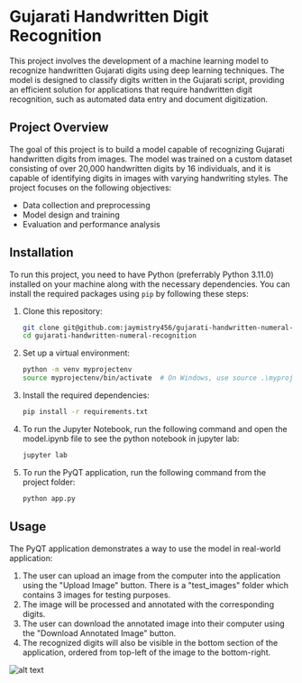 # Gujarati Handwritten Digit Recognition

This project involves the development of a machine learning model to recognize handwritten Gujarati digits using deep learning techniques. The model is designed to classify digits written in the Gujarati script, providing an efficient solution for applications that require handwritten digit recognition, such as automated data entry and document digitization.

## Project Overview
The goal of this project is to build a model capable of recognizing Gujarati handwritten digits from images. The model was trained on a custom dataset consisting of over 20,000 handwritten digits by 16 individuals, and it is capable of identifying digits in images with varying handwriting styles. The project focuses on the following objectives:
- Data collection and preprocessing
- Model design and training
- Evaluation and performance analysis

## Installation

To run this project, you need to have Python (preferrably Python 3.11.0) installed on your machine along with the necessary dependencies. You can install the required packages using `pip` by following these steps:

1. Clone this repository:
   ```bash
   git clone git@github.com:jaymistry456/gujarati-handwritten-numeral-recognition.git
   cd gujarati-handwritten-numeral-recognition
2. Set up a virtual environment:
   ```bash
   python -m venv myprojectenv
   source myprojectenv/bin/activate  # On Windows, use source .\myprojectenv\Scripts\activate
3. Install the required dependencies:
   ```bash
   pip install -r requirements.txt
4. To run the Jupyter Notebook, run the following command and open the model.ipynb file to see the python notebook in jupyter lab:
   ```bash
   jupyter lab
5. To run the PyQT application, run the following command from the project folder:
   ```bash
   python app.py
## Usage
The PyQT application demonstrates a way to use the model in real-world application:
1. The user can upload an image from the computer into the application using the "Upload Image" button. There is a "test_images" folder which contains 3 images for testing purposes.
2. The image will be processed and annotated with the corresponding digits.
3. The user can download the annotated image into their computer using the "Download Annotated Image" button.
4. The recognized digits will also be visible in the bottom section of the application, ordered from top-left of the image to the bottom-right.

![alt text](readme.png)